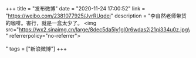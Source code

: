 +++
title = "发布微博"
date = "2020-11-24 17:00:52"
link = "https://weibo.com/2381077925/JvrRUqdei"
description = "李自然老师带货的咖啡。害行，就是一盒太少了。 <img src=\"https://wx2.sinaimg.cn/large/8dec5da5ly1gl0r6wdas2j21qi334u0z.jpg\" referrerpolicy=\"no-referrer\"><br><br>"
tags = ["新浪微博"]
+++
